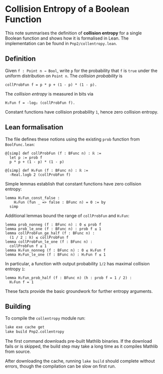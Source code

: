 # Collision Entropy of a Boolean Function

This note summarises the definition of **collision entropy** for a
single Boolean function and shows how it is formalised in Lean.  The
implementation can be found in `Pnp2/collentropy.lean`.

## Definition

Given `f : Point n → Bool`, write `p` for the probability that `f` is
`true` under the uniform distribution on `Point n`.  The *collision
probability* is
```
collProbFun f = p * p + (1 - p) * (1 - p).
```
The *collision entropy* is measured in bits via
```
H₂Fun f = -log₂ (collProbFun f).
```
Constant functions have collision probability `1`, hence zero collision
entropy.

## Lean formalisation

The file defines these notions using the existing `prob` function from
`BoolFunc.lean`:

```lean
@[simp] def collProbFun (f : BFunc n) : ℝ :=
  let p := prob f
  p * p + (1 - p) * (1 - p)

@[simp] def H₂Fun (f : BFunc n) : ℝ :=
  -Real.logb 2 (collProbFun f)
```

Simple lemmas establish that constant functions have zero collision
entropy:
```lean
lemma H₂Fun_const_false :
    H₂Fun (fun _ => false : BFunc n) = 0 := by
  simp
```

Additional lemmas bound the range of `collProbFun` and `H₂Fun`:
```lean
lemma prob_nonneg (f : BFunc n) : 0 ≤ prob f
lemma prob_le_one (f : BFunc n) : prob f ≤ 1
lemma collProbFun_ge_half (f : BFunc n) :
  (1 / 2 : ℝ) ≤ collProbFun f
lemma collProbFun_le_one (f : BFunc n) :
  collProbFun f ≤ 1
lemma H₂Fun_nonneg (f : BFunc n) : 0 ≤ H₂Fun f
lemma H₂Fun_le_one (f : BFunc n) : H₂Fun f ≤ 1
```
In particular, a function with output probability `1/2` has maximal
collision entropy `1`:
```lean
lemma H₂Fun_prob_half (f : BFunc n) (h : prob f = 1 / 2) :
  H₂Fun f = 1
```

These facts provide the basic groundwork for further entropy arguments.

## Building

To compile the `collentropy` module run:
```bash
lake exe cache get
lake build Pnp2.collentropy
```
The first command downloads pre-built Mathlib binaries. If the download fails or is skipped, the build step may take a long time as it compiles Mathlib from source.

After downloading the cache, running `lake build` should complete without errors, though the compilation can be slow on first run.
